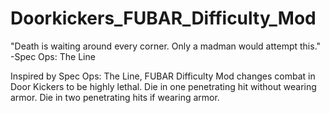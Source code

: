 # Doorkickers_FUBAR_Difficulty_Mod

"Death is waiting around every corner. Only a madman would attempt this."
-Spec Ops: The Line

Inspired by Spec Ops: The Line, FUBAR Difficulty Mod changes combat in Door Kickers to be highly lethal. Die in one penetrating hit without wearing armor. Die in two penetrating hits if wearing armor.
